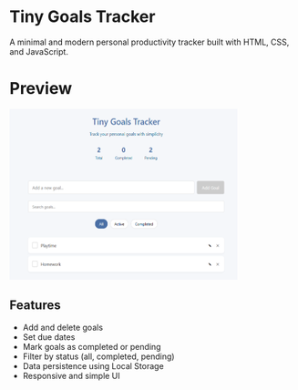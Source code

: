 # Tiny Goals Tracker

A minimal and modern personal productivity tracker built with HTML, CSS, and JavaScript.

# Preview
<img src="assets/Preview.PNG" alt="Tiny Goals Tracker Preview" width="400" height="300"/>

## Features

- Add and delete goals
- Set due dates
- Mark goals as completed or pending
- Filter by status (all, completed, pending)
- Data persistence using Local Storage
- Responsive and simple UI
